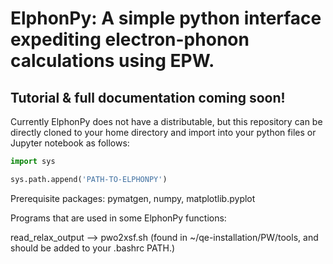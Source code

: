 # ElphonPy: A simple python interface expediting electron-phonon calculations using EPW.

## Tutorial & full documentation coming soon!

Currently ElphonPy does not have a distributable, but this repository can be directly cloned to your home directory and import into your python files or Jupyter notebook as follows:

```python
import sys

sys.path.append('PATH-TO-ELPHONPY')
```

Prerequisite packages:
pymatgen, numpy, matplotlib.pyplot

Programs that are used in some ElphonPy functions:

read_relax_output --> pwo2xsf.sh (found in ~/qe-installation/PW/tools, and should be added to your .bashrc PATH.)
